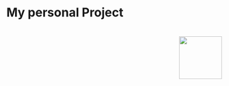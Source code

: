 
<h1> My personal Project <h1>

  
  <img align="right" width="100" height="100" src="https://github.com/JakeMoh/React-Personal-Project/issues/1#issue-494434674">

